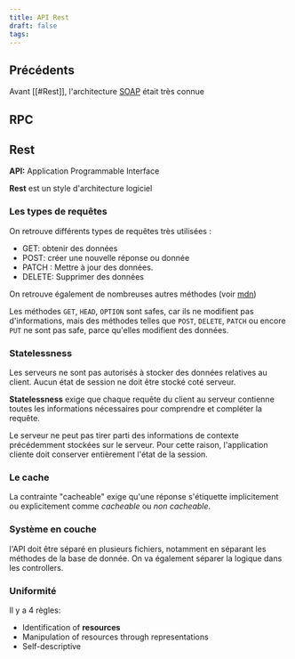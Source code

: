 ```yaml
---
title: API Rest
draft: false
tags:
---
```

## Précédents

Avant [[#Rest]], l'architecture [SOAP](https://www.ibm.com/docs/fr/cics-ts/6.x?topic=format-soap-web-services-architecture) était très connue

## RPC
## Rest

**API:** Application Programmable Interface

**Rest** est un style d'architecture logiciel

### Les types de requêtes

On retrouve différents types de requêtes très utilisées :
- GET: obtenir des données
- POST: créer une nouvelle réponse ou donnée
- PATCH : Mettre à jour des données.
- DELETE: Supprimer des données

On retrouve également de nombreuses autres méthodes (voir [mdn](https://developer.mozilla.org/en-US/docs/Web/HTTP/Methods))

Les méthodes `GET`, `HEAD`, `OPTION` sont safes, car ils ne modifient pas d'informations, mais des méthodes telles que `POST`, `DELETE`, `PATCH` ou encore `PUT` ne sont pas safe, parce qu'elles modifient des données.

### Statelessness

Les serveurs ne sont pas autorisés à stocker des données relatives au client. Aucun état de session ne doit être stocké coté serveur.

**Statelessness** exige que chaque requête du client au serveur contienne toutes les informations nécessaires pour comprendre et compléter la requête.

Le serveur ne peut pas tirer parti des informations de contexte précédemment stockées sur le serveur. Pour cette raison, l'application cliente doit conserver entièrement l'état de la session.

### Le cache

La contrainte "cacheable" exige qu'une réponse s'étiquette implicitement ou explicitement comme *cacheable* ou *non cacheable*.

### Système en couche

l'API doit être séparé en plusieurs fichiers, notamment en séparant les méthodes de la base de donnée. On va également séparer la logique dans les controllers.

### Uniformité

Il y a 4 règles:
- Identification of **resources**
- Manipulation of resources through representations
- Self-descriptive 

